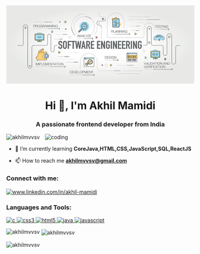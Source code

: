 ![](https://github.com/akhilmvvsv/akhilmvvsv/blob/b0d2e8586279ea92e31abbfbdf3fae8efc4f17bd/banner%20github.jpg)
<h1 align="center">Hi 👋, I'm Akhil Mamidi</h1>
<h3 align="center">A passionate frontend developer from India</h3>
<img align="right" alt="coding" width="400" src="https://camo.githubusercontent.com/cae12fddd9d6982901d82580bdf321d81fb299141098ca1c2d4891870827bf17/68747470733a2f2f6d69726f2e6d656469756d2e636f6d2f6d61782f313336302f302a37513379765349765f7430696f4a2d5a2e676966">

<p align="left"> <img src="https://komarev.com/ghpvc/?username=akhilmvvsv&label=Profile%20views&color=0e75b6&style=flat" alt="akhilmvvsv" /> </p>

- 🌱 I’m currently learning **CoreJava,HTML,CSS,JavaScript,SQL,ReactJS**

- 📫 How to reach me **akhilmvvsv@gmail.com**

<h3 align="left">Connect with me:</h3>
<p align="left">
<a href="https://www.linkedin.com/in/akhil-mamidi/" target="blank"><img align="center" src="https://upload.wikimedia.org/wikipedia/commons/thumb/c/ca/LinkedIn_logo_initials.png/800px-LinkedIn_logo_initials.png" alt="www.linkedin.com/in/akhil-mamidi" height="30" width="40" /></a>
</p>

<h3 align="left">Languages and Tools:</h3>
<p align="left"> <a href="https://www.cprogramming.com/" target="_blank" rel="noreferrer"> <img src="https://upload.wikimedia.org/wikipedia/commons/thumb/1/18/C_Programming_Language.svg/1200px-C_Programming_Language.svg.png" alt="c" width="40" height="40"/> </a> <a href="https://www.w3schools.com/css/" target="_blank" rel="noreferrer"> <img src="https://upload.wikimedia.org/wikipedia/commons/thumb/d/d5/CSS3_logo_and_wordmark.svg/726px-CSS3_logo_and_wordmark.svg.png" alt="css3" width="40" height="40"/> </a> <a href="https://www.w3.org/html/" target="_blank" rel="noreferrer"> <img src="https://upload.wikimedia.org/wikipedia/commons/thumb/6/61/HTML5_logo_and_wordmark.svg/2048px-HTML5_logo_and_wordmark.svg.png" alt="html5" width="40" height="40"/> </a> <a href="https://www.java.com" target="_blank" rel="noreferrer"> <img src="https://upload.wikimedia.org/wikipedia/en/thumb/3/30/Java_programming_language_logo.svg/1200px-Java_programming_language_logo.svg.png" alt="java" width="40" height="40"/> </a> <a href="https://developer.mozilla.org/en-US/docs/Web/JavaScript" target="_blank" rel="noreferrer"> <img src="https://upload.wikimedia.org/wikipedia/commons/6/6a/JavaScript-logo.png" alt="javascript" width="40" height="40"/> </a> </p>

<p><img align="left" src="https://github-readme-stats.vercel.app/api/top-langs?username=akhilmvvsv&show_icons=true&locale=en&layout=compact" alt="akhilmvvsv" /></p>

<p>&nbsp;<img align="center" src="https://github-readme-stats.vercel.app/api?username=akhilmvvsv&show_icons=true&locale=en" alt="akhilmvvsv" /></p>

<p><img align="center" src="https://github-readme-streak-stats.herokuapp.com/?user=akhilmvvsv&" alt="akhilmvvsv" /></p>


